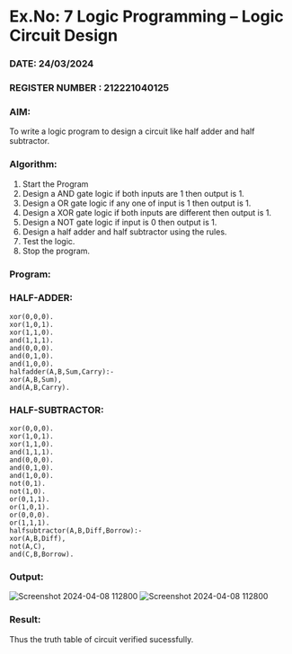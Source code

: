 # Ex.No: 7  Logic Programming –  Logic Circuit Design
### DATE: 24/03/2024                                                                       
### REGISTER NUMBER : 212221040125
### AIM: 
To write a logic program to design a circuit like half adder and half subtractor.
###  Algorithm:
1. Start the Program
2. Design a AND gate logic if both inputs are 1 then output is 1.
3. Design a OR gate logic if any one of input is 1 then output is 1.
4. Design a XOR gate logic if both inputs are different then output is 1.
5. Design a NOT gate logic if input is 0 then output is 1.
6. Design a half adder and half subtractor using the rules.
7. Test the logic.
8. Stop the program.

### Program:
### HALF-ADDER:
```
xor(0,0,0).
xor(1,0,1).
xor(1,1,0).
and(1,1,1).
and(0,0,0).
and(0,1,0).
and(1,0,0).
halfadder(A,B,Sum,Carry):-
xor(A,B,Sum),
and(A,B,Carry).
```
### HALF-SUBTRACTOR:
```
xor(0,0,0).
xor(1,0,1).
xor(1,1,0).
and(1,1,1).
and(0,0,0).
and(0,1,0).
and(1,0,0).
not(0,1).
not(1,0).
or(0,1,1).
or(1,0,1).
or(0,0,0).
or(1,1,1).
halfsubtractor(A,B,Diff,Borrow):-
xor(A,B,Diff),
not(A,C),
and(C,B,Borrow).
```
### Output:
![Screenshot 2024-04-08 112800](https://github.com/pragalyaashree/AI_Lab_2023-24/assets/128135934/f6c51688-d869-48a5-aae5-81e82d2de347)
![Screenshot 2024-04-08 112800](https://github.com/pragalyaashree/AI_Lab_2023-24/assets/128135934/73e94543-b10e-47d6-8780-c8261fd0219f)

### Result:
Thus the truth table of circuit verified sucessfully.
